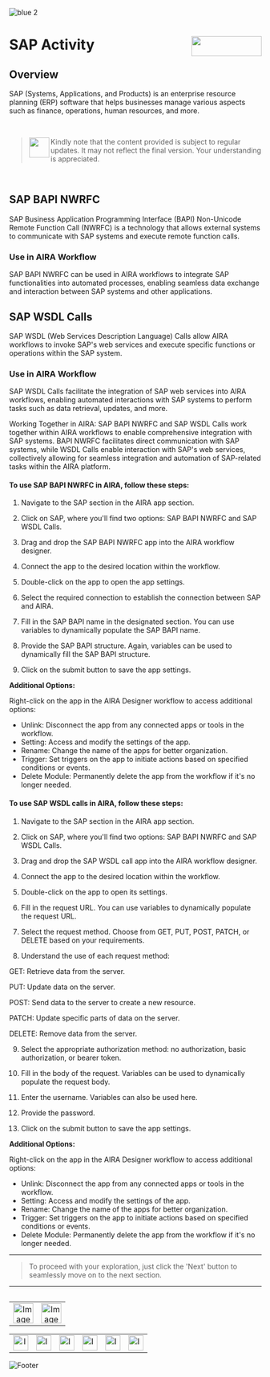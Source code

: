 ![blue 2](https://github.com/airacommunity/AIRA-User-Guide/assets/153823636/d8d04150-3b32-4b48-8485-07dc3c67fbaa)
# SAP Activity <img align="right" width="140" height="40" src="https://github.com/airacommunity/AIRA-User-Guide-Images/blob/main/ARIA%20Logo%202.png?raw=true">

## Overview
SAP (Systems, Applications, and Products) is an enterprise resource planning (ERP) software that helps businesses manage various aspects such as finance, operations, human resources, and more.

<br>

> <img align="left" width="40" height="40" src="https://github.com/airacommunity/AIRA-User-Guide-Images/blob/main/icon-caution.jpg?raw=true"> Kindly note that the content provided is subject to regular updates. It may not reflect the final version. Your understanding is appreciated.

<br>

## SAP BAPI NWRFC

SAP Business Application Programming Interface (BAPI) Non-Unicode Remote Function Call (NWRFC) is a technology that allows external systems to communicate with SAP systems and execute remote function calls.

  

### Use in AIRA Workflow

SAP BAPI NWRFC can be used in AIRA workflows to integrate SAP functionalities into automated processes, enabling seamless data exchange and interaction between SAP systems and other applications.

  

## SAP WSDL Calls

SAP WSDL (Web Services Description Language) Calls allow AIRA workflows to invoke SAP's web services and execute specific functions or operations within the SAP system.

  

### Use in AIRA Workflow

SAP WSDL Calls facilitate the integration of SAP web services into AIRA workflows, enabling automated interactions with SAP systems to perform tasks such as data retrieval, updates, and more.

  

Working Together in AIRA: SAP BAPI NWRFC and SAP WSDL Calls work together within AIRA workflows to enable comprehensive integration with SAP systems. BAPI NWRFC facilitates direct communication with SAP systems, while WSDL Calls enable interaction with SAP's web services, collectively allowing for seamless integration and automation of SAP-related tasks within the AIRA platform.

  

#### To use SAP BAPI NWRFC in AIRA, follow these steps:

  

1. Navigate to the SAP section in the AIRA app section.

2. Click on SAP, where you'll find two options: SAP BAPI NWRFC and SAP WSDL Calls.

3. Drag and drop the SAP BAPI NWRFC app into the AIRA workflow designer.

4. Connect the app to the desired location within the workflow.

5. Double-click on the app to open the app settings.

6. Select the required connection to establish the connection between SAP and AIRA.

7. Fill in the SAP BAPI name in the designated section. You can use variables to dynamically populate the SAP BAPI name.

8. Provide the SAP BAPI structure. Again, variables can be used to dynamically fill the SAP BAPI structure.

9. Click on the submit button to save the app settings.

  

**Additional Options:**

Right-click on the app in the AIRA Designer workflow to access additional options:

- Unlink: Disconnect the app from any connected apps or tools in the workflow.
- Setting: Access and modify the settings of the app.
- Rename: Change the name of the apps for better organization.
- Trigger: Set triggers on the app to initiate actions based on specified conditions or events.
- Delete Module: Permanently delete the app from the workflow if it's no longer needed.
  

#### To use SAP WSDL calls in AIRA, follow these steps:

  

1. Navigate to the SAP section in the AIRA app section.

2. Click on SAP, where you'll find two options: SAP BAPI NWRFC and SAP WSDL Calls.

3. Drag and drop the SAP WSDL call app into the AIRA workflow designer.

4. Connect the app to the desired location within the workflow.

5. Double-click on the app to open its settings.

6. Fill in the request URL. You can use variables to dynamically populate the request URL.

7. Select the request method. Choose from GET, PUT, POST, PATCH, or DELETE based on your requirements.

8. Understand the use of each request method:

GET: Retrieve data from the server.

PUT: Update data on the server.

POST: Send data to the server to create a new resource.

PATCH: Update specific parts of data on the server.

DELETE: Remove data from the server.

9. Select the appropriate authorization method: no authorization, basic authorization, or bearer token.

10. Fill in the body of the request. Variables can be used to dynamically populate the request body.

11. Enter the username. Variables can also be used here.

12. Provide the password.

13. Click on the submit button to save the app settings.

  

**Additional Options:**

Right-click on the app in the AIRA Designer workflow to access additional options:

- Unlink: Disconnect the app from any connected apps or tools in the workflow.
- Setting: Access and modify the settings of the app.
- Rename: Change the name of the apps for better organization.
- Trigger: Set triggers on the app to initiate actions based on specified conditions or events.
- Delete Module: Permanently delete the app from the workflow if it's no longer needed.

----

> To proceed with your exploration, just click the 'Next' button to seamlessly move on to the next section.

----


<table align="right" border="0">
    <tr>
      <td align="center"><a href="https://github.com/airacommunity/AIRA-User-Guide/blob/main/A.%20Introduction%20to%20AIRA%20User%20Guide.md"><img src="https://github.com/airacommunity/AIRA-User-Guide-Images/blob/main/icon-previous.png" alt="Image 5" width="40" height="40"></a></td>
      <td align="center"><a href="https://github.com/airacommunity/AIRA-User-Guide/blob/main/C.%20Introduction%20to%20AIRA%20Installation.md"><img src="https://github.com/airacommunity/AIRA-User-Guide-Images/blob/main/icon-next.png" alt="Image 5" width="40" height="40"></a></td>
    </tr>
</table>

<br>
<br>
<br>

<table border="0" align="center">
  <tr>
    <td align="center"><a href="https://aira.fr/"><img src="https://github.com/airacommunity/AIRA-User-Guide-Images/blob/main/icon-website.png?raw=true" alt="Image 5" width="30" height="30"></a></td>
    <td><a href="https://www.linkedin.com/company/aira-rpa/"><img src="https://github.com/airacommunity/AIRA-User-Guide-Images/blob/main/icon%20-%20linkedin.png?raw=true" alt="Image 1" width="30" height="30"></a></td>
    <td><a href="https://www.instagram.com/connect_aira/"><img src="https://github.com/airacommunity/AIRA-User-Guide-Images/blob/main/icon-instagram.png?raw=true" alt="Image 2" width="30" height="30"></a></td>
    <td><a href="https://www.youtube.com/channel/UCHHCcwQrx-_19sAhu-2R4ww"><img src="https://github.com/airacommunity/AIRA-User-Guide-Images/blob/main/icon%20-%20youtube.png?raw=true" alt="Image 3" width="30" height="30"></a></td>
    <td><a href="https://twitter.com/Aira_RPA"><img src="https://github.com/airacommunity/AIRA-User-Guide-Images/blob/main/icon%20-%20twitter.png?raw=true" alt="Image 4" width="30" height="30"></a></td>
    <td><a href="mailto:connect@aira.fr"><img src="https://github.com/airacommunity/AIRA-User-Guide-Images/blob/main/icon%20-%20gmail.png?raw=true" alt="Image 6" width="30" height="30"></a></td>
  </tr>
</table>


![Footer](https://github.com/airacommunity/AIRA-User-Guide/assets/153823636/6bb25f04-ad9c-476c-b653-c3c1dac1a868)
